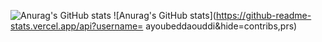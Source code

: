 


![Anurag's GitHub stats](https://github-readme-stats.vercel.app/api?username=Moham-ed&hide=contribs,prs)
![Anurag's GitHub stats](https://github-readme-stats.vercel.app/api?username=
ayoubeddaouddi&hide=contribs,prs)



